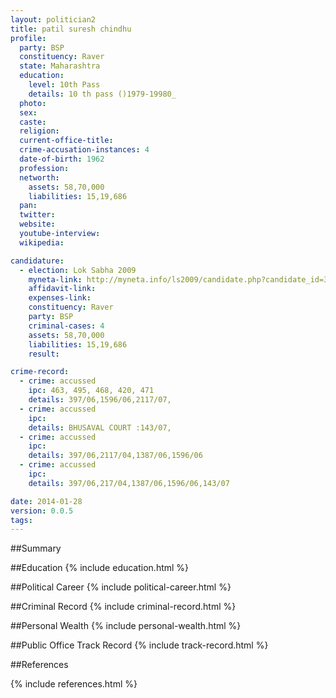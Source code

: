 ```yaml
---
layout: politician2
title: patil suresh chindhu
profile: 
  party: BSP
  constituency: Raver
  state: Maharashtra
  education: 
    level: 10th Pass
    details: 10 th pass ()1979-19980_
  photo: 
  sex: 
  caste: 
  religion: 
  current-office-title: 
  crime-accusation-instances: 4
  date-of-birth: 1962
  profession: 
  networth: 
    assets: 58,70,000
    liabilities: 15,19,686
  pan: 
  twitter: 
  website: 
  youtube-interview: 
  wikipedia: 

candidature: 
  - election: Lok Sabha 2009
    myneta-link: http://myneta.info/ls2009/candidate.php?candidate_id=3469
    affidavit-link: 
    expenses-link: 
    constituency: Raver 
    party: BSP
    criminal-cases: 4
    assets: 58,70,000
    liabilities: 15,19,686
    result:  

crime-record: 
  - crime: accussed
    ipc: 463, 495, 468, 420, 471
    details: 397/06,1596/06,2117/07, 
  - crime: accussed
    ipc: 
    details: BHUSAVAL COURT :143/07, 
  - crime: accussed
    ipc: 
    details: 397/06,2117/04,1387/06,1596/06 
  - crime: accussed
    ipc: 
    details: 397/06,217/04,1387/06,1596/06,143/07 

date: 2014-01-28
version: 0.0.5
tags: 
---
```

##Summary


##Education
{% include education.html %}


##Political Career
{% include political-career.html %}


##Criminal Record
{% include criminal-record.html %}


##Personal Wealth
{% include personal-wealth.html %}


##Public Office Track Record
{% include track-record.html %}


##References


{% include references.html %}